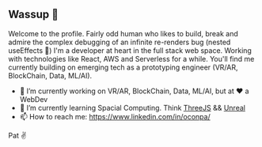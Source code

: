 ## Wassup 👋

Welcome to the profile. Fairly odd human who likes to build, break and admire the complex debugging of an infinite re-renders bug (nested useEffects 👀)
I'm a developer at heart in the full stack web space. Working with technologies like React, AWS and Serverless for a while. You'll find me currently building on emerging tech as a prototyping engineer (VR/AR, BlockChain, Data, ML/AI).

- 🔭 I’m currently working on VR/AR, BlockChain, Data, ML/AI, but at ❤️ a WebDev
- 🌱 I’m currently learning Spacial Computing. Think [ThreeJS](https://threejs.org) && [Unreal](https://www.unrealengine.com)
- 📫 How to reach me: https://www.linkedin.com/in/oconpa/

Pat ✌

